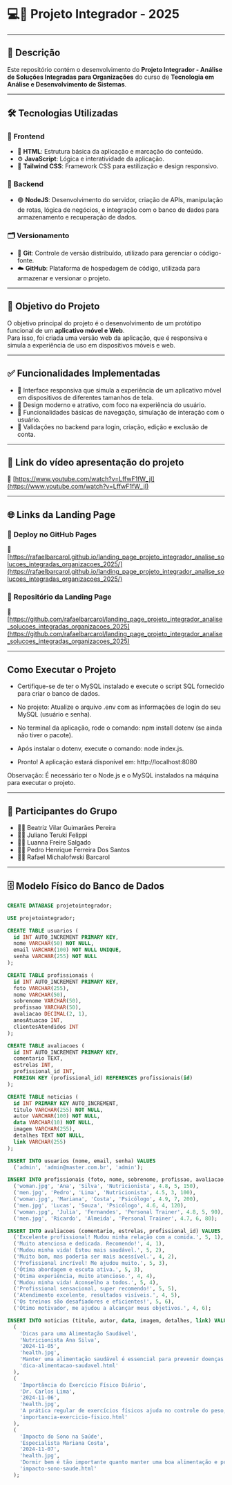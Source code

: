 # 💻📱 Projeto Integrador - 2025

----

## 📘 **Descrição**

Este repositório contém o desenvolvimento do **Projeto Integrador - Análise de Soluções Integradas para Organizações** do curso de **Tecnologia em Análise e Desenvolvimento de Sistemas**.

----

## 🛠️ **Tecnologias Utilizadas**

### 🎨 **Frontend**

- 🧱 **HTML**: Estrutura básica da aplicação e marcação do conteúdo.  
- ⚙️ **JavaScript**: Lógica e interatividade da aplicação.  
- 🎨 **Tailwind CSS**: Framework CSS para estilização e design responsivo.

### 🔧 **Backend**

- 🟢 **NodeJS**: Desenvolvimento do servidor, criação de APIs, manipulação de rotas, lógica de negócios, e integração com o banco de dados para armazenamento e recuperação de dados.

### 🗂️ **Versionamento**

- 🌿 **Git**: Controle de versão distribuído, utilizado para gerenciar o código-fonte.  
- ☁️ **GitHub**: Plataforma de hospedagem de código, utilizada para armazenar e versionar o projeto.

---

## 🎯 **Objetivo do Projeto**

O objetivo principal do projeto é o desenvolvimento de um protótipo funcional de um **aplicativo móvel e Web**.  
Para isso, foi criada uma versão web da aplicação, que é responsiva e simula a experiência de uso em dispositivos móveis e web.

---

## ✅ **Funcionalidades Implementadas**

- 📱 Interface responsiva que simula a experiência de um aplicativo móvel em dispositivos de diferentes tamanhos de tela.  
- 🎨 Design moderno e atrativo, com foco na experiência do usuário.  
- 🧭 Funcionalidades básicas de navegação, simulação de interação com o usuário.  
- 🔐 Validações no backend para login, criação, edição e exclusão de conta.

---

## 🎥 **Link do vídeo apresentação do projeto**

🔗 [https://www.youtube.com/watch?v=LffwF1fW_jI](https://www.youtube.com/watch?v=LffwF1fW_jI)

---

## 🌐 **Links da Landing Page**

### 🚀 **Deploy no GitHub Pages**  
🔗 [https://rafaelbarcarol.github.io/landing_page_projeto_integrador_analise_solucoes_integradas_organizacoes_2025/](https://rafaelbarcarol.github.io/landing_page_projeto_integrador_analise_solucoes_integradas_organizacoes_2025/)

### 📂 **Repositório da Landing Page**  
🔗 [https://github.com/rafaelbarcarol/landing_page_projeto_integrador_analise_solucoes_integradas_organizacoes_2025](https://github.com/rafaelbarcarol/landing_page_projeto_integrador_analise_solucoes_integradas_organizacoes_2025)

---

## Como Executar o Projeto

- Certifique-se de ter o MySQL instalado e execute o script SQL fornecido para criar o banco de dados.

- No projeto: Atualize o arquivo .env com as informações de login do seu MySQL (usuário e senha).

- No terminal da aplicação, rode o comando: npm install dotenv (se ainda não tiver o pacote).

- Após instalar o dotenv, execute o comando: node index.js.

- Pronto! A aplicação estará disponível em: http://localhost:8080

Observação: É necessário ter o Node.js e o MySQL instalados na máquina para executar o projeto.

---

## 👥 **Participantes do Grupo**

- 👩‍💻 Beatriz Vilar Guimarães Pereira  
- 👨‍💻 Juliano Teruki Felippi  
- 👩‍💻 Luanna Freire Salgado 
- 👨‍💻 Pedro Henrique Ferreira Dos Santos 
- 👨‍💻 Rafael Michalofwski Barcarol

---

## 🗄️ **Modelo Físico do Banco de Dados**

```sql
CREATE DATABASE projetointegrador;

USE projetointegrador;

CREATE TABLE usuarios (
  id INT AUTO_INCREMENT PRIMARY KEY,
  nome VARCHAR(50) NOT NULL,
  email VARCHAR(100) NOT NULL UNIQUE,
  senha VARCHAR(255) NOT NULL
);

CREATE TABLE profissionais (
  id INT AUTO_INCREMENT PRIMARY KEY,
  foto VARCHAR(255),
  nome VARCHAR(50),
  sobrenome VARCHAR(50),
  profissao VARCHAR(50),
  avaliacao DECIMAL(2, 1),
  anosAtuacao INT,
  clientesAtendidos INT
);

CREATE TABLE avaliacoes (
  id INT AUTO_INCREMENT PRIMARY KEY,
  comentario TEXT,
  estrelas INT,
  profissional_id INT,
  FOREIGN KEY (profissional_id) REFERENCES profissionais(id)
);

CREATE TABLE noticias (
  id INT PRIMARY KEY AUTO_INCREMENT,
  titulo VARCHAR(255) NOT NULL,
  autor VARCHAR(100) NOT NULL,
  data VARCHAR(10) NOT NULL,
  imagem VARCHAR(255),
  detalhes TEXT NOT NULL,
  link VARCHAR(255)
);

INSERT INTO usuarios (nome, email, senha) VALUES
  ('admin', 'admin@master.com.br', 'admin');

INSERT INTO profissionais (foto, nome, sobrenome, profissao, avaliacao, anosAtuacao, clientesAtendidos) VALUES
  ('woman.jpg', 'Ana', 'Silva', 'Nutricionista', 4.8, 5, 150),
  ('men.jpg', 'Pedro', 'Lima', 'Nutricionista', 4.5, 3, 100),
  ('woman.jpg', 'Mariana', 'Costa', 'Psicólogo', 4.9, 7, 200),
  ('men.jpg', 'Lucas', 'Souza', 'Psicólogo', 4.6, 4, 120),
  ('woman.jpg', 'Julia', 'Fernandes', 'Personal Trainer', 4.8, 5, 90),
  ('men.jpg', 'Ricardo', 'Almeida', 'Personal Trainer', 4.7, 6, 80);

INSERT INTO avaliacoes (comentario, estrelas, profissional_id) VALUES
  ('Excelente profissional! Mudou minha relação com a comida.', 5, 1),
  ('Muito atenciosa e dedicada. Recomendo!', 4, 1),
  ('Mudou minha vida! Estou mais saudável.', 5, 2),
  ('Muito bom, mas poderia ser mais acessível.', 4, 2),
  ('Profissional incrível! Me ajudou muito.', 5, 3),
  ('Ótima abordagem e escuta ativa.', 5, 3),
  ('Ótima experiência, muito atencioso.', 4, 4),
  ('Mudou minha vida! Aconselho a todos.', 5, 4),
  ('Profissional sensacional, super recomendo!', 5, 5),
  ('Atendimento excelente, resultados visíveis.', 4, 5),
  ('Os treinos são desafiadores e eficientes!', 5, 6),
  ('Ótimo motivador, me ajudou a alcançar meus objetivos.', 4, 6);

INSERT INTO noticias (titulo, autor, data, imagem, detalhes, link) VALUES
  (
    'Dicas para uma Alimentação Saudável',
    'Nutricionista Ana Silva',
    '2024-11-05',
    'health.jpg',
    'Manter uma alimentação saudável é essencial para prevenir doenças e melhorar a qualidade de vida.\nInicie suas refeições com vegetais, priorize alimentos integrais e reduza o consumo de açúcar e gorduras saturadas.\n\nEstudos mostram que pequenas mudanças, como incluir frutas frescas no café da manhã e optar por lanches naturais, podem fazer uma grande diferença.\n\nConclusão:\nAdotar uma dieta equilibrada é um passo importante para alcançar o bem-estar físico e mental.',
    'dica-alimentacao-saudavel.html'
  ),
  (
    'Importância do Exercício Físico Diário',
    'Dr. Carlos Lima',
    '2024-11-06',
    'health.jpg',
    'A prática regular de exercícios físicos ajuda no controle do peso, melhora a circulação e reduz o risco de doenças cardíacas.\nAtividades simples, como caminhar 30 minutos por dia, podem trazer benefícios significativos.\n\nAlém disso, exercícios também favorecem a saúde mental, ajudando a combater o estresse e a ansiedade.\n\nAnálise:\nEstabelecer uma rotina de atividades físicas é uma das melhores maneiras de cuidar do corpo e da mente.',
    'importancia-exercicio-fisico.html'
  ),
  (
    'Impacto do Sono na Saúde',
    'Especialista Mariana Costa',
    '2024-11-07',
    'health.jpg',
    'Dormir bem é tão importante quanto manter uma boa alimentação e praticar exercícios.\nA privação do sono está associada a riscos de obesidade, diabetes e doenças cardiovasculares.\n\nRecomenda-se de 7 a 9 horas de sono por noite para adultos, em um ambiente silencioso e confortável.\n\nImportância do Tema:\nA saúde do sono é uma área que requer maior atenção, especialmente em uma sociedade que valoriza o ritmo acelerado.\n\nPerspectivas Futuras:\nPesquisas estão sendo realizadas para entender melhor os impactos do sono de qualidade em diversas áreas da saúde.',
    'impacto-sono-saude.html'
  );
